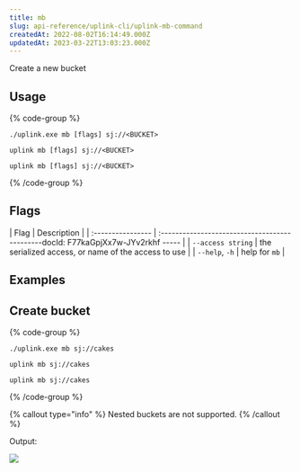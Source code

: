 ```yaml
---
title: mb
slug: api-reference/uplink-cli/uplink-mb-command
createdAt: 2022-08-02T16:14:49.000Z
updatedAt: 2023-03-22T13:03:23.000Z
---
```


Create a new bucket

## Usage

{% code-group %}
```windows
./uplink.exe mb [flags] sj://<BUCKET>
```

```linux
uplink mb [flags] sj://<BUCKET>
```

```macos
uplink mb [flags] sj://<BUCKET>
```
{% /code-group %}

## Flags

| Flag              | Description                                         |
| :---------------- | :---------------------------------------------docId: F77kaGpjXx7w-JYv2rkhf
----- |
| `--access string` | the serialized access, or name of the access to use |
| `--help`, `-h`    | help for `mb`                                       |

## Examples

## Create bucket

{% code-group %}
```windows
./uplink.exe mb sj://cakes
```

```linux
uplink mb sj://cakes
```

```macos
uplink mb sj://cakes
```
{% /code-group %}

{% callout type="info"  %} 
Nested buckets are not supported.
{% /callout %}

Output:

![](https://archbee-image-uploads.s3.amazonaws.com/kv3plx2xmXcUGcVl4Lttj/tu46BijIJlozZB2Rhhjd5_bucketcakescreated.png)

